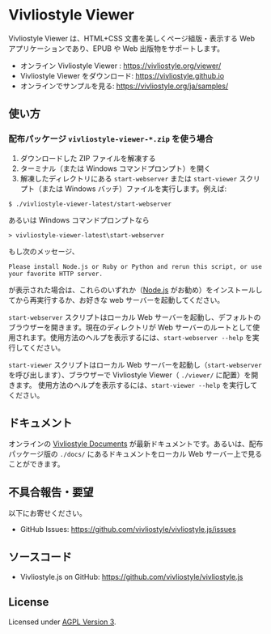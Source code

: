 # Vivliostyle Viewer

Vivliostyle Viewer は、HTML+CSS 文書を美しくページ組版・表示する Web アプリケーションであり、EPUB や Web 出版物をサポートします。

- オンライン Vivliostyle Viewer : <https://vivliostyle.org/viewer/>
- Vivliostyle Viewer をダウンロード: <https://vivliostyle.github.io>
- オンラインでサンプルを見る: <https://vivliostyle.org/ja/samples/>

## 使い方

### 配布パッケージ `vivliostyle-viewer-*.zip` を使う場合

1. ダウンロードした ZIP ファイルを解凍する
2. ターミナル（または Windows コマンドプロンプト）を開く
3. 解凍したディレクトリにある `start-webserver` または `start-viewer` スクリプト（または Windows バッチ）ファイルを実行します。例えば:

```
$ ./vivliostyle-viewer-latest/start-webserver
```

あるいは Windows コマンドプロンプトなら

```
> vivliostyle-viewer-latest\start-webserver
```

もし次のメッセージ、

```
Please install Node.js or Ruby or Python and rerun this script, or use your favorite HTTP server.
```

が表示された場合は、これらのいずれか（[Node.js](https://nodejs.org/) がお勧め）をインストールしてから再実行するか、お好きな web サーバーを起動してください。

`start-webserver` スクリプトはローカル Web サーバーを起動し、デフォルトのブラウザーを開きます。現在のディレクトリが Web サーバーのルートとして使用されます。使用方法のヘルプを表示するには、`start-webserver --help` を実行してください。

`start-viewer` スクリプトはローカル Web サーバーを起動し（`start-webserver` を呼び出します）、ブラウザーで Vivliostyle Viewer（ `./viewer/` に配置）を開きます。 使用方法のヘルプを表示するには、`start-viewer --help` を実行してください。

## ドキュメント

オンラインの [Vivliostyle Documents](https://vivliostyle.org/ja/documents/) が最新ドキュメントです。あるいは、配布パッケージ版の `./docs/` にあるドキュメントをローカル Web サーバー上で見ることができます。

## 不具合報告・要望

以下にお寄せください。

- GitHub Issues: <https://github.com/vivliostyle/vivliostyle.js/issues>

## ソースコード

- Vivliostyle.js on GitHub: <https://github.com/vivliostyle/vivliostyle.js>

## License

Licensed under [AGPL Version 3](https://www.gnu.org/licenses/agpl-3.0.html).

